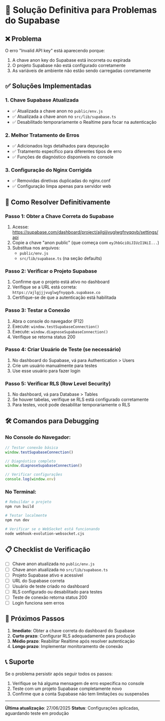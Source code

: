 # 🔧 Solução Definitiva para Problemas do Supabase

## ❌ Problema
O erro "Invalid API key" está aparecendo porque:
1. A chave anon key do Supabase está incorreta ou expirada
2. O projeto Supabase não está configurado corretamente
3. As variáveis de ambiente não estão sendo carregadas corretamente

## ✅ Soluções Implementadas

### 1. Chave Supabase Atualizada
- ✅ Atualizada a chave anon no `public/env.js`
- ✅ Atualizada a chave anon no `src/lib/supabase.ts`
- ✅ Desabilitado temporariamente o Realtime para focar na autenticação

### 2. Melhor Tratamento de Erros
- ✅ Adicionados logs detalhados para depuração
- ✅ Tratamento específico para diferentes tipos de erro
- ✅ Funções de diagnóstico disponíveis no console

### 3. Configuração do Nginx Corrigida
- ✅ Removidas diretivas duplicadas do nginx.conf
- ✅ Configuração limpa apenas para servidor web

## 🚀 Como Resolver Definitivamente

### Passo 1: Obter a Chave Correta do Supabase
1. Acesse: https://supabase.com/dashboard/project/ajlgjjjvuglwgfnyqqvb/settings/api
2. Copie a chave "anon public" (que começa com `eyJhbGciOiJIUzI1NiI...`)
3. Substitua nos arquivos:
   - `public/env.js`
   - `src/lib/supabase.ts` (na seção defaults)

### Passo 2: Verificar o Projeto Supabase
1. Confirme que o projeto está ativo no dashboard
2. Verifique se a URL está correta: `https://ajlgjjjvuglwgfnyqqvb.supabase.co`
3. Certifique-se de que a autenticação está habilitada

### Passo 3: Testar a Conexão
1. Abra o console do navegador (F12)
2. Execute: `window.testSupabaseConnection()`
3. Execute: `window.diagnoseSupabaseConnection()`
4. Verifique se retorna status 200

### Passo 4: Criar Usuário de Teste (se necessário)
1. No dashboard do Supabase, vá para Authentication > Users
2. Crie um usuário manualmente para testes
3. Use esse usuário para fazer login

### Passo 5: Verificar RLS (Row Level Security)
1. No dashboard, vá para Database > Tables
2. Se houver tabelas, verifique se RLS está configurado corretamente
3. Para testes, você pode desabilitar temporariamente o RLS

## 🛠️ Comandos para Debugging

### No Console do Navegador:
```javascript
// Testar conexão básica
window.testSupabaseConnection()

// Diagnóstico completo
window.diagnoseSupabaseConnection()

// Verificar configurações
console.log(window.env)
```

### No Terminal:
```bash
# Rebuildar o projeto
npm run build

# Testar localmente
npm run dev

# Verificar se o WebSocket está funcionando
node webhook-evolution-websocket.cjs
```

## 📋 Checklist de Verificação

- [ ] Chave anon atualizada no `public/env.js`
- [ ] Chave anon atualizada no `src/lib/supabase.ts`
- [ ] Projeto Supabase ativo e acessível
- [ ] URL do Supabase correta
- [ ] Usuário de teste criado no dashboard
- [ ] RLS configurado ou desabilitado para testes
- [ ] Teste de conexão retorna status 200
- [ ] Login funciona sem erros

## 🔄 Próximos Passos

1. **Imediato**: Obter a chave correta do dashboard do Supabase
2. **Curto prazo**: Configurar RLS adequadamente para produção
3. **Médio prazo**: Reabilitar Realtime após resolver autenticação
4. **Longo prazo**: Implementar monitoramento de conexão

## 📞 Suporte

Se o problema persistir após seguir todos os passos:
1. Verifique se há alguma mensagem de erro específica no console
2. Teste com um projeto Supabase completamente novo
3. Confirme que a conta Supabase não tem limitações ou suspensões

---

**Última atualização**: 27/06/2025
**Status**: Configurações aplicadas, aguardando teste em produção 